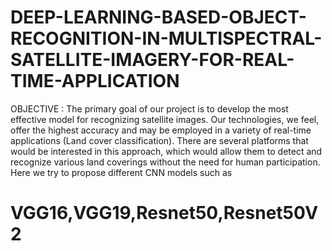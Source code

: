 # DEEP-LEARNING-BASED-OBJECT-RECOGNITION-IN-MULTISPECTRAL-SATELLITE-IMAGERY-FOR-REAL-TIME-APPLICATION

OBJECTIVE :
The primary goal of our project is to develop the most effective model for
recognizing satellite images. Our technologies, we feel, offer the highest accuracy
and may be employed in a variety of real-time applications (Land cover
classification). There are several platforms that would be interested in this approach,
which would allow them to detect and recognize various land coverings without the
need for human participation.
Here we try to propose different CNN models such as 
# VGG16,VGG19,Resnet50,Resnet50V2
